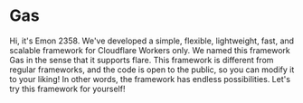 # Gas
Hi, it's Emon 2358. We've developed a simple, flexible, lightweight, fast, and scalable framework for Cloudflare Workers only. We named this framework Gas in the sense that it supports flare. This framework is different from regular frameworks, and the code is open to the public, so you can modify it to your liking! In other words, the framework has endless possibilities. Let's try this framework for yourself!
